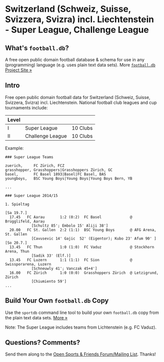 # Switzerland (Schweiz, Suisse, Svizzera, Svizra) incl. Liechtenstein - Super League, Challenge League

## What's `football.db`?

A free open public domain football database & schema
for use in any (programming) language (e.g. uses plain text data sets).
More [`football.db` Project Site »](http://openfootball.github.io)

## Intro

Free open public domain football data for Switzerland (Schweiz, Suisse, Svizzera, Svizra)
incl. Liechtenstein.
National football club leagues and cup tournaments include:

| Level |                                |            |
| ----- | ------------------------------ | ---------- |
| I     |  Super League                  |  10 Clubs  |
| II    |  Challenge League              |  10 Clubs  | 


Example:

~~~
### Super League Teams

zuerich,     FC Zürich, FCZ
grasshopper, Grasshoppers|Grasshoppers Zürich, GC
basel,       FC Basel 1893|Basel|FC Basel, BAS
youngboys,   BSC Young Boys|Young Boys|Young Boys Bern, YB

...
~~~

~~~
### Super League 2014/15

1. Spieltag

[Sa 19.7.]
  17.45   FC Aarau       1:2 (0:2)  FC Basel             @ Brügglifeld, Aarau
            [Schultz 85'; Embolo 15' Aliji 38']
  20.00   FC St. Gallen  2:2 (1:1)  BSC Young Boys       @ AFG Arena, St. Gallen
            [Cavusevic 14' Gajic  52' (Eigentor); Kubo 23' Afum 90' ]
[So 20.7.]
  13.45   FC Thun        1:0 (1:0)  FC Vaduz             @ Stockhorn Arena, Thun
            [Sadik 33' (Elf.)]
  13.45   FC Luzern      1:1 (1:1)  FC Sion              @ Swissporarena, Luzern
            [Schneuwly 41'; Vanczak 45+4']
  16.00   FC Zürich      1:0 (0:0)  Grasshoppers Zürich  @ Letzigrund, Zürich
            [Chiumiento 59']
...
~~~


## Build Your Own `football.db` Copy

Use the `sportdb` command line tool to build your own `football.db` copy
from the plain text data sets. [More »](http://openfootball.github.io/build.html)


Note:  The Super League includes teams from Lichtenstein (e.g. FC Vaduz).


## Questions? Comments?

Send them along to the
[Open Sports & Friends Forum/Mailing List](http://groups.google.com/group/opensport).
Thanks!

